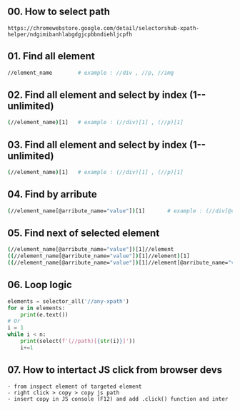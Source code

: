 ## 00. How to select path
```
https://chromewebstore.google.com/detail/selectorshub-xpath-helper/ndgimibanhlabgdgjcpbbndiehljcpfh
```
## 01. Find all element
```bash
//element_name        # example : //div , //p, //img
```
## 02. Find all element and select by index (1--unlimited)
```bash
(//element_name)[1]   # example : (//div)[1] , (//p)[1]
```
## 03. Find all element and select by index (1--unlimited)
```bash
(//element_name)[1]   # example : (//div)[1] , (//p)[1]
```
## 04. Find by arribute
```bash
(//element_name[@arribute_name="value"])[1]       # example : (//div[@class="name"])[1] , (//div[@title="name"])[1] etc
```
## 05. Find next of selected element
```bash
(//element_name[@arribute_name="value"])[1]//element                                # example : (//div[@class="name"])[1])//li
((//element_name[@arribute_name="value"])[1]//element)[1]                           # example : ((//div[@class="name"])[1])/li)[1]
((//element_name[@arribute_name="value"])[1]//element[@arribute_name="value"])[1]   # example : ((//div[@class="name"])[1])//li[@id="name"])[1]
```
## 06. Loop logic
```py
elements = selector_all('//any-xpath')
for e in elements:
    print(e.text())
# Or
i = 1
while i < n:
    print(select(f'(//path)[{str(i)}]'))
    i+=1
```
## 07. How to intertact JS click from browser devs
```
- from inspect element of targeted element
- right click > copy > copy js path
- insert copy in JS console (F12) and add .click() function and inter
```
